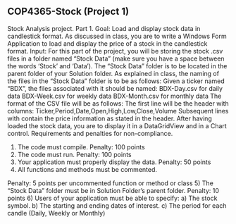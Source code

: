 ## COP4365-Stock (Project 1)

Stock Analysis project. Part 1.
Goal: Load and display stock data in candlestick format.
As discussed in class, you are to write a Windows Form Application to load and display the price of a stock in the candlestick format.
Input: For this part of the project, you will be storing the stock .csv files in a folder named “Stock Data” (make sure you have a space between the words ‘Stock’ and ‘Data’).
The “Stock Data” folder is to be located in the parent folder of your Solution folder. As explained in class, the naming of the files in the “Stock Data” folder is to be as follows: Given a ticker named “BDX”, the files associated with it should be named:
BDX-Day.csv for daily data
BDX-Week.csv for weekly data
BDX-Month.csv for monthly data
The format of the CSV file will be as follows:
  The first line will be the header with columns: Ticker,Period,Date,Open,High,Low,Close,Volume
  Subsequent lines with contain the price information as stated in the header.
  After having loaded the stock data, you are to display it in a DataGridView and in a Chart     control. Requirements and penalties for non-compliance.
1) The code must compile. Penalty: 100 points
2) The code must run. Penalty: 100 points
3) Your application must properly display the data. Penalty: 50 points
4) All functions and methods must be commented.

Penalty: 5 points
per uncommented function or method or class
5) The “Stock Data” folder must be in Solution Folder’s parent folder. Penalty: 10 points
6) Users of your application must be able to specify:
a) The stock symbol.
b) The starting and ending dates of interest.
c) The period for each candle (Daily, Weekly or Monthly)
